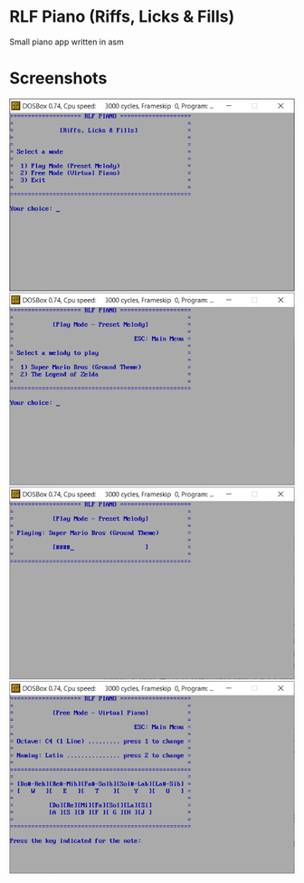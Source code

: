 # RLF Piano (Riffs, Licks & Fills)
Small piano app written in asm

# Screenshots
![Main Menu](https://github.com/T5HybridCore/rlf_piano/blob/main/Capture_01.png)
![Play Mode](https://github.com/T5HybridCore/rlf_piano/blob/main/Capture_02.png)
![Play Mode (Playing)](https://github.com/T5HybridCore/rlf_piano/blob/main/Capture_03.png)
![Free Mode](https://github.com/T5HybridCore/rlf_piano/blob/main/Capture_04.png)
